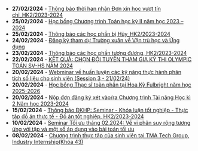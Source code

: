  - **27/02/2024** - [Thông báo thời hạn nhận Đơn xin học vượt tín chỉ_HK2/2023-2024](https://math.hcmus.edu.vn/tin-tức/tin-giáo-vụ/889-thông-báo-thời-hạn-nhận-đơn-xin-học-vượt-tín-chỉ_hk2-2023-2024)
 - **25/02/2024** - [Học bổng Chương trình Toán học kỳ II năm học 2023 – 2024](https://math.hcmus.edu.vn/tin-tức/tin-học-bổng-việc-làm/877-học-bổng-chương-trình-toán-học-kỳ-ii-năm-học-2023-–-2024)
 - **25/02/2024** - [Thông báo các học phần bị Hủy_HK2/2023-2024](https://math.hcmus.edu.vn/tin-tức/tin-giáo-vụ/888-thông-báo-các-học-phần-bị-hủy_hk2-2023-2024)
 - **24/02/2024** - [Đăng ký tham dự Trường xuân về Vận trù học và Ứng dụng](https://math.hcmus.edu.vn/tin-tức/thông-tin-toán-tin-học/887-đăng-ký-tham-dự-trường-xuân-về-vận-trù-học-và-ứng-dụng)
 - **23/02/2024** - [Thông báo các học phần tương đương, HK2/2023-2024](https://math.hcmus.edu.vn/tin-tức/tin-giáo-vụ/876-thông-báo-các-học-phần-tương-đương,-hk2-2023-2024)
 - **22/02/2024** - [KẾT QUẢ: CHỌN ĐỘI TUYỂN THAM GIA KỲ THI OLYMPIC TOÁN SV-HS NĂM 2024](https://math.hcmus.edu.vn/tin-tức/thông-tin-toán-tin-học/885-kết-quả-chọn-đội-tuyển-tham-gia-kỳ-thi-olympic-toán-sv-hs-năm-2024)
 - **20/02/2024** - [Webminar về huấn luyện các kỹ năng thực hành phân tích số liệu cho sinh viên (Session 3 - 21/02/24)](https://math.hcmus.edu.vn/tin-tức/tin-nghiên-cứu/874-webminar_actuarial_23jan24)
 - **20/02/2024** - [Học bổng Thạc sĩ toàn phần tại Hoa Kỳ Fulbright năm học 2025-2026](https://math.hcmus.edu.vn/tin-tức/tin-học-bổng-việc-làm/883-học-bổng-thạc-sĩ-toàn-phần-tại-hoa-kỳ-fulbright-năm-học-2025-2026)
 - **20/02/2024** - [Nộp đơn đăng ký xét vào/ra Chương trình Tài năng Học kì 2 Năm học 2023-2024](https://math.hcmus.edu.vn/tin-tức/tin-giáo-vụ/882-nộp-đơn-đăng-ký-xét-vào-ra-chương-trình-tài-năng-học-kì-2-năm-học-2023-2024)
 - **15/02/2024** - [Thông báo ĐKHP: Seminar - Khóa luận tốt nghiệp - Thực tập đồ án thực tế - Đồ án tốt nghiệp, HK2/2023-2024](https://math.hcmus.edu.vn/tin-tức/tin-giáo-vụ/872-thông-báo-đkhp-seminar-khóa-luận-tốt-nghiệp-thực-tập-đồ-án-thực-tế-đồ-án-tốt-nghiệp,-hk2-2023-2024)
 - **10/02/2024** - [Seminar Tối ưu tháng 02.2024: Về vi phân suy rộng tương ứng với tập và một số áp dụng vào bài toán tối ưu](https://math.hcmus.edu.vn/tin-tức/tin-nghiên-cứu/881-seminar-tối-ưu-tháng-02-2024-về-vi-phân-suy-rộng-tương-ứng-với-tập-và-một-số-áp-dụng-vào-bài-toán-tối-ưu%20)
 - **08/02/2024** - [Chương trình thực tập của sinh viên tại TMA Tech Group, Industry Internship(Khóa 43)](https://math.hcmus.edu.vn/tin-tức/tin-học-bổng-việc-làm/880-chương-trình-thực-tập-của-sinh-viên-tại-tma-tech-group,-industry-internship-khóa-43)
